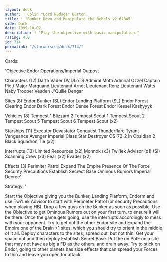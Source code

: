 ```yaml
---
layout: deck
author: ! Colin "Lord Nudsge" Burton
title: ! "Bunker Down and Manipulate the Rebels v2 67845"
side: Dark
date: 1999-10-02
description: ! "Play the objective with basic manipulation."
rating: 4.0
id: 714
permalink: "/starwarsccg/deck/714/"
---
```

Cards: 

'Objective
Endor Operations/Imperial Outpost

Characters (12)
Darth Vader
DV,DLoTS
Admiral Motti
Admiral Ozzel
Captain Piett
Major Marquand
Lieutenant Arnet
Lieutenant Renz
Lieutenant Watts
Naby Trooper Vesden
J'Quille
Dengar

Sites (8)
Endor Bunker (SL)
Endor Landing Platform (SL)
Endor Forest Clearing
Endor Dark Forest
Endor Dense Forest
Endor
Kessel
Kashyyyk

Vehicles (8)
Tempest 1
Blizzard 2
Tempest Scout 1
Tempest Scout 2
Tempest Scout 5
Tempest Scout 6
Tempest Scout (x2)

Starships (11)
Executor
Devastator
Conquest
Thunderflare
Tyrant
Vengeance
Avenger
Imperial Class Star Destroyer
OS-72-2 In Obsidian 2
Black Squadron Tie (x2)

Interrupts (13)
Limited Resources (x2)
Monnok (x3)
Twi'lek Advisor (x1) (SI)
Scanning Crew (x3)
Fear (x2)
Evader (x2)

Effects (3)
Perimiter Patrol
Expand The Empire
Presence Of The Force
Security Precautions
Establish Secrect Base
Ominous Rumors
Imperial Decree'

Strategy: '

Start the Objective giving you the Bunker, Landing Platform, Endorm and use Twi'Lek Advisor to start with Perimeter Patrol (or security Precautions when playing HB). Drop a few guys on the Bunker as soon as possible. Use the Objective to get Ominous Rumors out on your first turn, to ensure it will be there. Once the game gets going, use the interrupts accordingly to mess with your opponent. Try to get out the other Endor site and Expand the Empire one of the Drain +1 sites, which you should try to orient in the middle of it all. Deploy characters to the sites, spread out, but not thin. Get your space out and then deploy Establish Secret Base. Put the on PotF on a site that may not have as big a FD as the others, and drain away. Try to stick on Endor, going to other planets has side effects that can spread your Forces to thin and leave you open for attack.'
